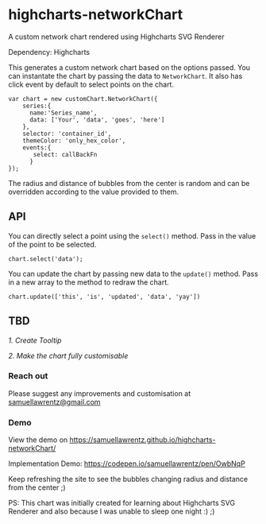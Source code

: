 # highcharts-networkChart
A custom network chart rendered using Highcharts SVG Renderer

Dependency: Highcharts

This generates a custom network chart based on the options passed. You can instantate the chart by passing the data to `NetworkChart`. It also has click event by default to select points on the chart.
```
var chart = new customChart.NetworkChart({
    series:{
      name:'Series_name',
      data: ['Your', 'data', 'goes', 'here']
    },
    selector: 'container_id',
    themeColor: 'only_hex_color',
    events:{
       select: callBackFn
      }
});
```
The radius and distance of bubbles from the center is random and can be overridden according to the value provided to them.

## API

You can directly select a point using the `select()` method. Pass in the value of the point to be selected.
```
chart.select('data');

```

You can update the chart by passing new data to the `update()` method. Pass in a new array to the method to redraw the chart.
```
chart.update(['this', 'is', 'updated', 'data', 'yay'])

```
## TBD

*1. Create Tooltip*

*2. Make the chart fully customisable*



### Reach out  
Please suggest any improvements and customisation at samuellawrentz@gmail.com

### Demo  
View the demo on https://samuellawrentz.github.io/highcharts-networkChart/

Implementation Demo: https://codepen.io/samuellawrentz/pen/OwbNqP

Keep refreshing the site to see the bubbles changing radius and distance from the center ;)

PS: This chart was initially created for learning about Highcharts SVG Renderer and also because I was unable to sleep one night :) ;)
